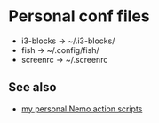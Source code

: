 # Personal conf files

  * i3-blocks -> ~/.i3-blocks/
  * fish -> ~/.config/fish/
  * screenrc -> ~/.screenrc

## See also

  * [my personal Nemo action scripts](https://github.com/brunetton/nemo-actions)
